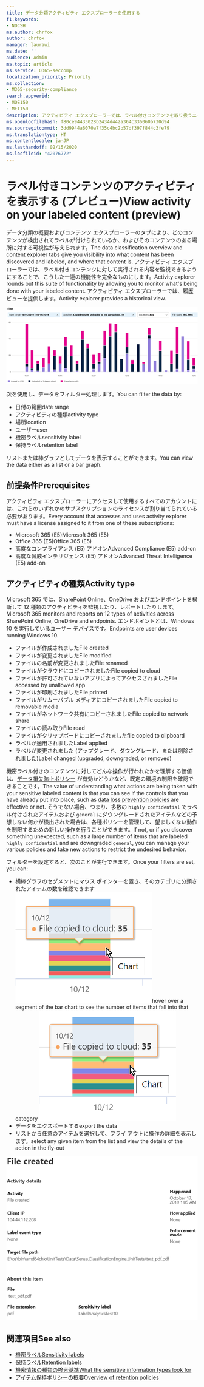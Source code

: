 ```yaml
---
title: データ分類アクティビティ エクスプローラーを使用する
f1.keywords:
- NOCSH
ms.author: chrfox
author: chrfox
manager: laurawi
ms.date: ''
audience: Admin
ms.topic: article
ms.service: O365-seccomp
localization_priority: Priority
ms.collection:
- M365-security-compliance
search.appverid:
- MOE150
- MET150
description: アクティビティ エクスプローラーでは、ラベル付きコンテンツを取り扱うユーザーの操作の確認およびフィルター処理を行い、データ分類機能の機能性を完全なものにします。
ms.openlocfilehash: f80ce94433028b2434d442a364c336060b730d94
ms.sourcegitcommit: 3dd9944a6070a7f35c4bc2b57df397f844c3fe79
ms.translationtype: HT
ms.contentlocale: ja-JP
ms.lasthandoff: 02/15/2020
ms.locfileid: "42076772"
---
```

# <a name="view-activity-on-your-labeled-content-preview"></a><span data-ttu-id="bf811-103">ラベル付きコンテンツのアクティビティを表示する (プレビュー)</span><span class="sxs-lookup"><span data-stu-id="bf811-103">View activity on your labeled content (preview)</span></span>

<span data-ttu-id="bf811-104">データ分類の概要およびコンテンツ エクスプローラーのタブにより、どのコンテンツが検出されてラベルが付けられているか、およびそのコンテンツのある場所に対する可視性が与えられます。</span><span class="sxs-lookup"><span data-stu-id="bf811-104">The data classification overview and content explorer tabs give you visibility into what content has been discovered and labeled, and where that content is.</span></span> <span data-ttu-id="bf811-105">アクティビティ エクスプローラーでは、ラベル付きコンテンツに対して実行される内容を監視できるようにすることで、こうした一連の機能性を完全なものにします。</span><span class="sxs-lookup"><span data-stu-id="bf811-105">Activity explorer rounds out this suite of functionality by allowing you to monitor what's being done with your labeled content.</span></span> <span data-ttu-id="bf811-106">アクティビティ エクスプローラーでは、履歴ビューを提供します。</span><span class="sxs-lookup"><span data-stu-id="bf811-106">Activity explorer provides a historical view.</span></span>

![アクティビティ エクスプローラーのプレースホルダー スクリーンショットの全体像](../media/data-classification-activity-explorer-1.png)

<span data-ttu-id="bf811-108">次を使用し、データをフィルター処理します。</span><span class="sxs-lookup"><span data-stu-id="bf811-108">You can filter the data by:</span></span>

- <span data-ttu-id="bf811-109">日付の範囲</span><span class="sxs-lookup"><span data-stu-id="bf811-109">date range</span></span>
- <span data-ttu-id="bf811-110">アクティビティの種類</span><span class="sxs-lookup"><span data-stu-id="bf811-110">activity type</span></span>
- <span data-ttu-id="bf811-111">場所</span><span class="sxs-lookup"><span data-stu-id="bf811-111">location</span></span>
- <span data-ttu-id="bf811-112">ユーザー</span><span class="sxs-lookup"><span data-stu-id="bf811-112">user</span></span>
- <span data-ttu-id="bf811-113">機密ラベル</span><span class="sxs-lookup"><span data-stu-id="bf811-113">sensitivity label</span></span>
- <span data-ttu-id="bf811-114">保持ラベル</span><span class="sxs-lookup"><span data-stu-id="bf811-114">retention label</span></span>


<span data-ttu-id="bf811-115">リストまたは棒グラフとしてデータを表示することができます。</span><span class="sxs-lookup"><span data-stu-id="bf811-115">You can view the data either as a list or a bar graph.</span></span>

## <a name="prerequisites"></a><span data-ttu-id="bf811-116">前提条件</span><span class="sxs-lookup"><span data-stu-id="bf811-116">Prerequisites</span></span>

<span data-ttu-id="bf811-117">アクティビティ エクスプローラーにアクセスして使用するすべてのアカウントには、これらのいずれかのサブスクリプションのライセンスが割り当てられている必要があります。</span><span class="sxs-lookup"><span data-stu-id="bf811-117">Every account that accesses and uses activity explorer must have a license assigned to it from one of these subscriptions:</span></span>

- <span data-ttu-id="bf811-118">Microsoft 365 (E5)</span><span class="sxs-lookup"><span data-stu-id="bf811-118">Microsoft 365 (E5)</span></span>
- <span data-ttu-id="bf811-119">Office 365 (E5)</span><span class="sxs-lookup"><span data-stu-id="bf811-119">Office 365 (E5)</span></span>
- <span data-ttu-id="bf811-120">高度なコンプライアンス (E5) アドオン</span><span class="sxs-lookup"><span data-stu-id="bf811-120">Advanced Compliance (E5) add-on</span></span>
- <span data-ttu-id="bf811-121">高度な脅威インテリジェンス (E5) アドオン</span><span class="sxs-lookup"><span data-stu-id="bf811-121">Advanced Threat Intelligence (E5) add-on</span></span>

## <a name="activity-type"></a><span data-ttu-id="bf811-122">アクティビティの種類</span><span class="sxs-lookup"><span data-stu-id="bf811-122">Activity type</span></span>

<span data-ttu-id="bf811-123">Microsoft 365 では、SharePoint Online、OneDrive およびエンドポイントを横断して 12 種類のアクティビティを監視したり、レポートしたりします。</span><span class="sxs-lookup"><span data-stu-id="bf811-123">Microsoft 365 monitors and reports on 12 types of activities across SharePoint Online, OneDrive and endpoints.</span></span> <span data-ttu-id="bf811-124">エンドポイントとは、Windows 10 を実行しているユーザー デバイスです。</span><span class="sxs-lookup"><span data-stu-id="bf811-124">Endpoints are user devices running Windows 10.</span></span>

- <span data-ttu-id="bf811-125">ファイルが作成されました</span><span class="sxs-lookup"><span data-stu-id="bf811-125">File created</span></span>
- <span data-ttu-id="bf811-126">ファイルが変更されました</span><span class="sxs-lookup"><span data-stu-id="bf811-126">File modified</span></span>
- <span data-ttu-id="bf811-127">ファイルの名前が変更されました</span><span class="sxs-lookup"><span data-stu-id="bf811-127">File renamed</span></span>
- <span data-ttu-id="bf811-128">ファイルがクラウドにコピーされました</span><span class="sxs-lookup"><span data-stu-id="bf811-128">File copied to cloud</span></span>
- <span data-ttu-id="bf811-129">ファイルが許可されていないアプリによってアクセスされました</span><span class="sxs-lookup"><span data-stu-id="bf811-129">File accessed by unallowed app</span></span>
- <span data-ttu-id="bf811-130">ファイルが印刷されました</span><span class="sxs-lookup"><span data-stu-id="bf811-130">File printed</span></span>
- <span data-ttu-id="bf811-131">ファイルがリムーバブル メディアにコピーされました</span><span class="sxs-lookup"><span data-stu-id="bf811-131">File copied to removable media</span></span>
- <span data-ttu-id="bf811-132">ファイルがネットワーク共有にコピーされました</span><span class="sxs-lookup"><span data-stu-id="bf811-132">File copied to network share</span></span>
- <span data-ttu-id="bf811-133">ファイルの読み取り</span><span class="sxs-lookup"><span data-stu-id="bf811-133">File read</span></span>
- <span data-ttu-id="bf811-134">ファイルがクリップボードにコピーされました</span><span class="sxs-lookup"><span data-stu-id="bf811-134">file copied to clipboard</span></span>
- <span data-ttu-id="bf811-135">ラベルが適用されました</span><span class="sxs-lookup"><span data-stu-id="bf811-135">Label applied</span></span>
- <span data-ttu-id="bf811-136">ラベルが変更されました (アップグレード、ダウングレード、または削除されました)</span><span class="sxs-lookup"><span data-stu-id="bf811-136">Label changed (upgraded, downgraded, or removed)</span></span>

<span data-ttu-id="bf811-137">機密ラベル付きのコンテンツに対してどんな操作が行われたかを理解する価値は、[データ損失防止ポリシー](data-loss-prevention-policies.md) が有効かどうかなど、既定の環境の制限を確認できることです。</span><span class="sxs-lookup"><span data-stu-id="bf811-137">The value of understanding what actions are being taken with your sensitive labeled content is that you can see if the controls that you have already put into place, such as [data loss prevention policies](data-loss-prevention-policies.md) are effective or not.</span></span> <span data-ttu-id="bf811-138">そうでない場合、つまり、多数の `highly confidential` でラベル付けされたアイテムおよび `general` にダウングレードされたアイテムなどの予想しない何かが検出された場合は、各種ポリシーを管理して、望ましくない動作を制限するための新しい操作を行うことができます。</span><span class="sxs-lookup"><span data-stu-id="bf811-138">If not, or if you discover something unexpected, such as a large number of items that are labeled `highly confidential` and are downgraded `general`, you can manage your various policies and take new actions to restrict the undesired behavior.</span></span>

<span data-ttu-id="bf811-139">フィルターを設定すると、次のことが実行できます。</span><span class="sxs-lookup"><span data-stu-id="bf811-139">Once your filters are set, you can:</span></span>

- <span data-ttu-id="bf811-140">横棒グラフのセグメントにマウス ポインターを置き、そのカテゴリに分類されたアイテムの数を確認できます ![アクティビティ エクスプローラーのマウスでのポイント](../media/data-classification-activity-explorer-hover-over-2.png)</span><span class="sxs-lookup"><span data-stu-id="bf811-140">hover over a segment of the bar chart to see the number of items that fall into that category ![activity explorer hover over](../media/data-classification-activity-explorer-hover-over-2.png)</span></span>
- <span data-ttu-id="bf811-141">データをエクスポートする</span><span class="sxs-lookup"><span data-stu-id="bf811-141">export the data</span></span>
- <span data-ttu-id="bf811-142">リストから任意のアイテムを選択して、フライ アウトに操作の詳細を表示します。</span><span class="sxs-lookup"><span data-stu-id="bf811-142">select any given item from the list and view the details of the action in the fly-out</span></span>

![アクティビティ エクスプローラーの詳細のフライ アウト](../media/data-classification-activity-explorer-fly-out-3.png)

## <a name="see-also"></a><span data-ttu-id="bf811-144">関連項目</span><span class="sxs-lookup"><span data-stu-id="bf811-144">See also</span></span>
- [<span data-ttu-id="bf811-145">機密ラベル</span><span class="sxs-lookup"><span data-stu-id="bf811-145">Sensitivity labels</span></span>](sensitivity-labels.md)
- [<span data-ttu-id="bf811-146">保持ラベル</span><span class="sxs-lookup"><span data-stu-id="bf811-146">Retention labels</span></span>](labels.md)
- [<span data-ttu-id="bf811-147">機密情報の種類の検索基準</span><span class="sxs-lookup"><span data-stu-id="bf811-147">What the sensitive information types look for</span></span>](what-the-sensitive-information-types-look-for.md)
- [<span data-ttu-id="bf811-148">アイテム保持ポリシーの概要</span><span class="sxs-lookup"><span data-stu-id="bf811-148">Overview of retention policies</span></span>](retention-policies.md)

